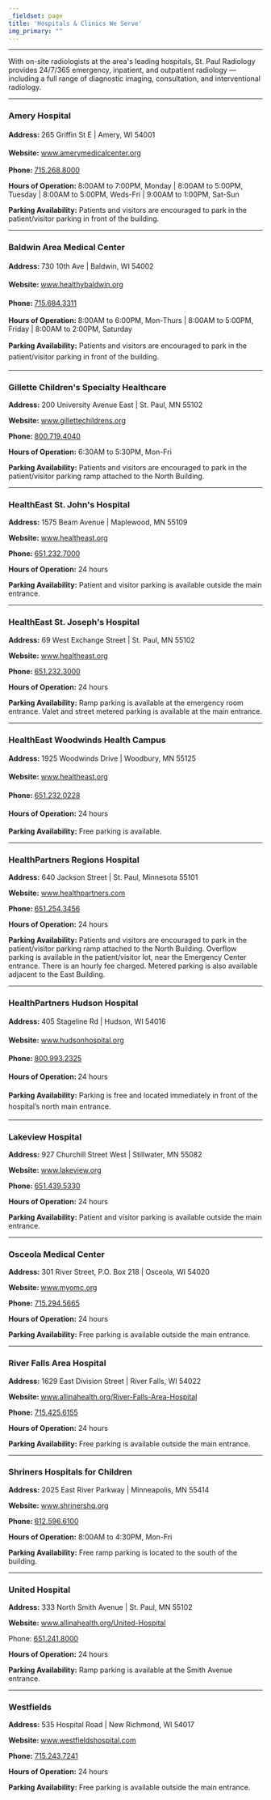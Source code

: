 ```yaml
---
_fieldset: page
title: 'Hospitals & Clinics We Serve'
img_primary: ""
---
```

<hr><p>With on-site radiologists at the area's leading hospitals, St. Paul Radiology provides 24/7/365 emergency, inpatient, and outpatient radiology — including a full range of diagnostic imaging, consultation, and interventional radiology.</p><hr style="line-height: 22.4px;"><h3>Amery Hospital</h3><p style="line-height: 22.3999996185303px;"><strong>Address: </strong>265 Griffin St E | Amery, WI 54001</p><p style="line-height: 22.3999996185303px;"><strong>Website:</strong> <a href="http://www.amerymedicalcenter.org/" target="_blank">www.amerymedicalcenter.org</a></p><p><strong>Phone: </strong><a href="tel: 715.268.8000" target="_blank">715.268.8000</a><strong></strong></p><p><strong>Hours of Operation: </strong>8:00AM to 7:00PM, Monday | 8:00AM to 5:00PM, Tuesday | 8:00AM to 5:00PM, Weds-Fri | 9:00AM to 1:00PM, Sat-Sun</p><p><span></span></p><p><strong>Parking Availability:</strong> Patients and visitors are encouraged to park in the patient/visitor parking in front of the building.<br></p><hr style="line-height: 22.4px;"><h3>Baldwin Area Medical Center</h3><p style="line-height: 22.3999996185303px;"><strong>Address: </strong>730 10th Ave | Baldwin, WI 54002</p><p style="line-height: 22.3999996185303px;"><strong>Website: </strong><a href="http://www.healthybaldwin.org/" target="_blank">www.healthybaldwin.org</a></p><p style="line-height: 22.3999996185303px;"><strong>Phone: </strong><a href="tel: 715.684.3311" target="_blank">715.684.3311</a></p><p><strong>Hours of Operation: </strong>8:00AM to 6:00PM, Mon-Thurs | 8:00AM to 5:00PM, Friday | 8:00AM to 2:00PM, Saturday</p><p><strong></strong></p><p style="line-height: 22.3999996185303px;"><strong></strong></p><p style="line-height: 22.3999996185303px;"><strong>Parking Availability:</strong> Patients and visitors are encouraged to park in the patient/visitor parking in front of the building.<br></p><hr style="line-height: 22.4px;"><h3>Gillette Children's Specialty Healthcare</h3><p><strong>Address:</strong> 200 University Avenue East | St. Paul, MN 55102
</p><p><strong>Website:</strong> <a href="http://www.gillettechildrens.org" target="_blank">www.gillettechildrens.org</a>
</p><p><strong>Phone: </strong><a href="tel: 800.719.4040">800.719.4040</a><strong></strong></p><p><strong>Hours of Operation:</strong> 6:30AM to 5:30PM, Mon-Fri</p><p><strong>Parking Availability:</strong> Patients and visitors are encouraged to park in the patient/visitor parking ramp attached to the North Building.
</p><hr style="line-height: 22.3999996185303px;"><h3>HealthEast St. John's Hospital</h3><p><strong>Address:</strong> 1575 Beam Avenue | Maplewood, MN 55109
</p><p><strong>Website:</strong> <a href="http://www.healtheast.org" target="_blank">www.healtheast.org</a>
</p><p><strong>Phone: </strong><a href="tel: 651.232.7000" target="_blank">651.232.7000</a></p><p><strong>Hours of Operation:</strong> 24 hours
</p><p><strong>Parking Availability:</strong> Patient and visitor parking is available outside the main entrance.
</p><hr style="line-height: 22.3999996185303px;"><h3>HealthEast St. Joseph's Hospital</h3><p><strong>Address:</strong> 69 West Exchange Street | St. Paul, MN 55102
</p><p><strong>Website:</strong> <a href="http://www.healtheast.org" target="_blank">www.healtheast.org</a>
</p><p><strong>Phone: </strong><a href="tel: 651.232.3000" target="_blank">651.232.3000</a><strong></strong><strong></strong></p><p><strong>Hours of Operation:</strong> 24 hours<br>
</p><p><strong>Parking Availability:</strong> Ramp parking is available at the emergency room entrance. Valet and street metered parking is available at the main entrance.<br>
</p><hr><h3>HealthEast Woodwinds Health Campus</h3><p style="line-height: 22.4px;"><strong>Address:</strong> 1925 Woodwinds Drive | Woodbury, MN 55125</p><p style="line-height: 22.4px;"><strong>Website:</strong> <a href="http://www.healtheast.org/" target="_blank">www.healtheast.org</a></p><p style="line-height: 22.4px;"><strong>Phone: </strong><a href="tel: 651.232.0228" target="_blank">651.232.0228</a><span></span></p><p style="line-height: 22.4px;" rel="line-height: 22.4px;"><strong>Hours of Operation:</strong> 24 hours</p><p><strong>Parking Availability:</strong> Free parking is available.</p><hr style="line-height: 22.3999996185303px;"><h3>HealthPartners Regions Hospital</h3><p><strong>Address:</strong> 640 Jackson Street | St. Paul, Minnesota 55101
</p><p><strong>Website:</strong> <a href="http://www.healthpartners.com" target="_blank">www.healthpartners.com</a>
</p><p><strong><strong>Phone: </strong><strong></strong></strong><a href="tel: 651.254.3456 " target="_blank">651.254.3456</a> <strong><a href="tel: 651.254.3456 "> </a><br></strong></p><p><strong>Hours of Operation:</strong> 24 hours
</p><p><strong>Parking Availability:</strong> Patients and visitors are encouraged to park in the patient/visitor parking ramp attached to the North Building. Overflow parking is available in the patient/visitor lot, near the Emergency Center entrance. There is an hourly fee charged. Metered parking is also available adjacent to the East Building.<br>
</p><hr style="line-height: 22.3999996185303px;"><h3>HealthPartners Hudson Hospital</h3><p style="line-height: 22.3999996185303px;"><strong>Address: </strong>405 Stageline Rd | Hudson, WI 54016</p><p style="line-height: 22.3999996185303px;"><strong>Website:</strong> <a href="http://www.hudsonhospital.org/" target="_blank">www.hudsonhospital.org</a><a href="http://www.amerymedicalcenter.org/" target="_blank"></a></p><p style="line-height: 22.3999996185303px;"><strong>Phone: </strong><a href="tel: 800.993.2325">800.993.2325</a><strong></strong><br></p><p style="line-height: 22.3999996185303px;"><strong>Hours of Operation: </strong>24 hours</p><p style="line-height: 22.3999996185303px;"><strong>Parking Availability:</strong> Parking is free and located immediately in front of the hospital’s north main entrance.<br></p><hr style="line-height: 22.4px;"><h3>Lakeview Hospital</h3><p><strong>Address:</strong> 927 Churchill Street West | Stillwater, MN 55082
</p><p><strong>Website:</strong> <a href="http://www.lakeview.org" target="_blank">www.lakeview.org</a>
</p><p><strong>Phone: </strong><strong></strong><a href="tel: 651.439.5330">651.439.5330</a><br></p><p><strong>Hours of Operation:</strong> 24 hours
</p><p><strong>Parking Availability:</strong> Patient and visitor parking is available outside the main entrance.<br>
</p><hr style="line-height: 22.3999996185303px;"><h3>Osceola Medical Center</h3><p><strong>Address:</strong> 301 River Street, P.O. Box 218 | Osceola, WI 54020
</p><p><strong>Website: </strong><a href="https://www.myomc.org/" target="_blank">www.myomc.org</a><strong></strong></p><p><strong>Phone:</strong> <a href="tel: 715.425.6155">715.294.5665</a>
</p><p><strong>Hours of Operation:</strong> 24 hours
</p><p><strong>Parking Availability:</strong> Free parking is available outside the main entrance.<br>
</p><hr style="line-height: 22.3999996185303px;"><h3>River Falls Area Hospital</h3><p><strong>Address:</strong> 1629 East Division Street | River Falls, WI 54022
</p><p><strong>Website: </strong><a href="http://www.allinahealth.org/River-Falls-Area-Hospital/" target="_blank">www.allinahealth.org/River-Falls-Area-Hospital</a><strong></strong></p><p><strong>Phone:</strong> <a href="tel: 715.425.6155">715.425.6155</a>
</p><p><strong>Hours of Operation:</strong> 24 hours
</p><p><strong>Parking Availability:</strong> Free parking is available outside the main entrance.<br>
</p><hr style="line-height: 22.3999996185303px;"><h3>Shriners Hospitals for Children</h3><p><strong>Address:</strong> 2025 East River Parkway | Minneapolis, MN 55414
</p><p><strong>Website:</strong> <a href="http://www.shrinershq.org" target="_blank">www.shrinershq.org</a>
</p><p><strong>Phone: </strong><strong></strong><a href="tel: 612.596.6100" target="_blank">612.596.6100</a><br></p><p><strong>Hours of Operation:</strong> 8:00AM to 4:30PM, Mon-Fri</p><p><strong>Parking Availability:</strong> Free ramp parking is located to the south of the building.<br>
</p><hr style="line-height: 22.3999996185303px;"><h3>United Hospital</h3><p><strong>Address:</strong> 333 North Smith Avenue | St. Paul, MN 55102
</p><p><strong>Website:</strong> <a href="http://www.allinahealth.org/United-Hospital/" target="_blank">www.allinahealth.org/United-Hospital</a><a href="http://www.allina.com"></a></p><p>Phone: <span></span><a href="tel: 651.241.8000" target="_blank">651.241.8000</a><br></p><p><strong>Hours of Operation:</strong> 24 hours
</p><p><strong>Parking Availability:</strong> Ramp parking is available at the Smith Avenue entrance.<br>
</p><hr style="line-height: 22.3999996185303px;"><h3>Westfields</h3><p><strong>Address:</strong> 535 Hospital Road | New Richmond, WI 54017
</p><p><strong>Website: </strong><a href="http://www.westfieldshospital.com/" target="_blank">www.westfieldshospital.com</a><strong></strong></p><p><strong>Phone:</strong> <a href="tel: 715.243.7241">715.243.7241</a>
</p><p><strong>Hours of Operation:</strong> 24 hours
</p><p><strong>Parking Availability:</strong> Free parking is available outside the main entrance.
</p>